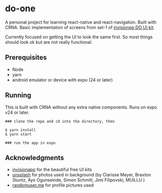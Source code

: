 # do-one

A personal project for learning react-native and react-navigation. Built with CRNA.
Basic implementation of screens from set-1 of [invisionpp DO UI kit](https://www.invisionapp.com/do).

Currently focused on getting the UI to look the same first. So most things should look ok but are not really functional.

## Prerequisites
* Node
* yarn
* android emulator or device with expo (24 or later)

## Running
This is built with CRNA without any extra native components. Runs on expo v24 or later.
```
### clone the repo and cd into the directory, then

$ yarn install
$ yarn start

### run the app in expo
```

## Acknowledgments
* [invisionapp](https://www.invisionapp.com) for the beautiful free UI kits
* [unsplash](https://unsplash.com) for photos used in background (by Clarisse Meyer, Braxton Stuntz, Ayo Ogunseinde, Simon Schmitt, Jimi Filipovski, MUILLU
)
* [randomuser.me](https://randomuser.me/) for profile pictures used